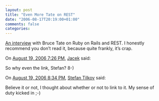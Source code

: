 ```yaml
---
layout: post
title: "Even More Tate on REST"
date: "2006-08-17T20:19:00+01:00"
comments: false
categories: 
---
```


<p><a href="http://searchwebservices.techtarget.com/qna/0,289202,sid26_gci1210693,00.html?bucket=NEWS&#38;topic=301569">An interview</a> with Bruce Tate on Ruby on Rails and REST. I honestly recommend you don&#8217;t read it, because quite frankly, it&#8217;s crap.</p>

<section class="comments">

<div class="comment" id="comment-1013">
On <a href="#comment-1013" title="Permalink to this comment">August 19, 2006  7:26 PM</a>, <a href="http://jacek.cz/blog/" title="http://jacek.cz/blog/" rel="nofollow">Jacek</a>
said:
<p>So why even the link, Stefan? 8-)</p>


<div class="comment" id="comment-1014">
On <a href="#comment-1014" title="Permalink to this comment">August 19, 2006  8:34 PM</a>, <a href="/en/staff/st/">Stefan Tilkov</a>
said:
<p>Believe it or not, I thought about whether or not to link to it. My sense of duty kicked in ;-)</p>


</section>

